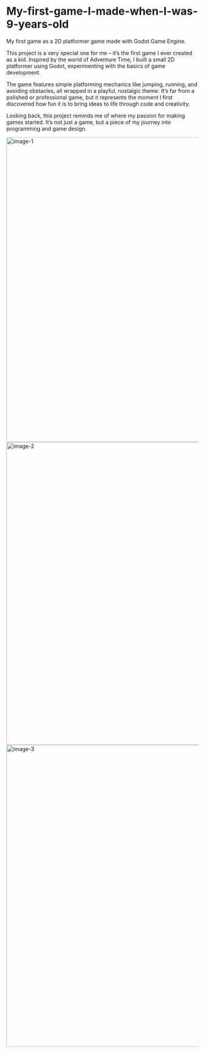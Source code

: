 # My-first-game-I-made-when-I-was-9-years-old
My first game as a 2D platformer game made with Godot Game Engine.

This project is a very special one for me – it’s the first game I ever created as a kid. Inspired by the world of Adventure Time, I built a small 2D platformer using Godot, experimenting with the basics of game development.

The game features simple platforming mechanics like jumping, running, and avoiding obstacles, all wrapped in a playful, nostalgic theme. It’s far from a polished or professional game, but it represents the moment I first discovered how fun it is to bring ideas to life through code and creativity.

Looking back, this project reminds me of where my passion for making games started. It’s not just a game, but a piece of my journey into programming and game design.

<img width="1284" height="798" alt="image-1" src="https://github.com/user-attachments/assets/447fb60f-d47c-4666-8eac-f49f19a703cb" />
<img width="1277" height="793" alt="image-2" src="https://github.com/user-attachments/assets/733194eb-f539-4fc8-9cf1-a2d70d863949" />
<img width="1278" height="790" alt="image-3" src="https://github.com/user-attachments/assets/b4f64930-63cb-4bf2-a990-37e350a5819c" />


